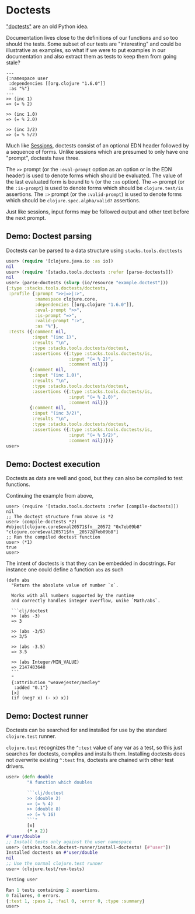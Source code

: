 # Doctests

["doctests"](https://groups.google.com/forum/#!msg/comp.lang.python/DfzH5Nrt05E/Yyd3s7fPVxwJ) are an old Python idea.

Documentation lives close to the definitions of our functions and so too should the tests.
Some subset of our tests are "interesting" and could be illustrative as examples, so what if we were to put examples in our documentation and also extract them as tests to keep them from going stale?

    ---
    {:namespace user
     :dependencies [[org.clojure "1.6.0"]]
     :as "%"}
    ---
    >> (inc 1)
    => (= % 2)

    >> (inc 1.0)
    => (= % 2.0)

    >> (inc 3/2)
    => (= % 5/2)

Much like [Sessions](/doc/sessions.md), doctests consist of an optional EDN header followed by a sequence of forms.
Unlike sessions which are presumed to only have one "prompt", doctests have three.

The `>>` prompt (or the `:eval-prompt` option as an option or in the EDN header) is used to denote forms which should be evaluated.
The value of the last evaluated form is bound to `%` (or the `:as` option).
The `=>` prompt (or the `:is-prompt`) is used to denote forms which should be `clojure.test/is` assertions.
The `:>` prompt (or the `:valid-prompt`) is used to denote forms which should be `clojure.spec.alpha/valid?` assertions.

Just like sessions, input forms may be followed output and other text before the next prompt.

## Demo: Doctest parsing

Doctests can be parsed to a data structure using `stacks.tools.docttests`

```clj
user> (require '[clojure.java.io :as io])
nil
user> (require '[stacks.tools.doctests :refer [parse-doctests]])
nil
user> (parse-doctests (slurp (io/resource "example.doctest")))
{:type :stacks.tools.doctests/doctests,
 :profile {:prompt ">>|=>|:>",
           :namespace clojure.core,
           :dependencies [[org.clojure "1.6.0"]],
           :eval-prompt ">>",
           :is-prompt "=>",
           :valid-prompt ":>",
           :as "%"},
 :tests ({:comment nil,
          :input "(inc 1)",
          :results "\n",
          :type :stacks.tools.doctests/doctest,
          :assertions ({:type :stacks.tools.doctests/is,
                        :input "(= % 2)",
                        :comment nil})}
         {:comment nil,
          :input "(inc 1.0)",
          :results "\n",
          :type :stacks.tools.doctests/doctest,
          :assertions ({:type :stacks.tools.doctests/is,
                        :input "(= % 2.0)",
                        :comment nil})}
         {:comment nil,
          :input "(inc 3/2)",
          :results "\n",
          :type :stacks.tools.doctests/doctest,
          :assertions ({:type :stacks.tools.doctests/is,
                        :input "(= % 5/2)",
                        :comment nil})})}
user>
```

## Demo: Doctest execution

Doctests as data are well and good, but they can also be compiled to test functions.

Continuing the example from above,

```
user> (require '[stacks.tools.doctests :refer [compile-doctests]])
nil
;; The doctest structure from above is *2
user> (compile-doctests *2)
#object[clojure.core$eval20571$fn__20572 "0x7eb09b8" "clojure.core$eval20571$fn__20572@7eb09b8"]
;; Run the compiled doctest function
user> (*1)
true
user>
```

The intent of doctests is that they can be embedded in docstrings.
For instance one could define a function `abs` as such

    (defn abs
      "Return the absolute value of number `x`.

      Works with all numbers supported by the runtime
      and correctly handles integer overflow, unike `Math/abs`.

      ```clj/doctest
      >> (abs -3)
      => 3

      >> (abs -3/5)
      => 3/5

      >> (abs -3.5)
      => 3.5

      >> (abs Integer/MIN_VALUE)
      => 2147483648
      ```
      "
      {:attribution "weavejester/medley"
       :added "0.1"}
      [x]
      (if (neg? x) (- x) x))

## Demo: Doctest runner

Doctests can be searched for and installed for use by the standard `clojure.test` runner.

`clojure.test` recognizes the `^:test` value of any var as a test, so this just searches for doctests, compiles and installs them.
Installing doctests does not overwrite existing `^:test` fns, doctests are chained with other test drivers.

```clj
user> (defn double
        "A function which doubles

        ```clj/doctest
        >> (double 2)
        => (= % 4)
        >> (double 8)
        => (= % 16)
        ```"
        [x]
        (* x 2))
#'user/double
;; Install tests only against the user namespace
user> (stacks.tools.doctest-runner/install-doctests! [#"user"])
Installed doctests on #'user/double
nil
;; Use the normal clojure.test runner
user> (clojure.test/run-tests)

Testing user

Ran 1 tests containing 2 assertions.
0 failures, 0 errors.
{:test 1, :pass 2, :fail 0, :error 0, :type :summary}
user>
```
